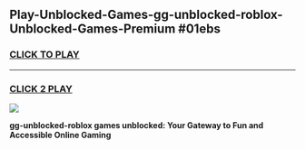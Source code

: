 
## Play-Unblocked-Games-gg-unblocked-roblox-Unblocked-Games-Premium #01ebs
<h3>
<a href="https://premium.freeplayer.one?title=gg-unblocked-roblox&ref=12M">CLICK TO PLAY</a></h3>
<hr>

<h3>
<a href="https://premium.freeplayer.one?title=gg-unblocked-roblox&ref=12M">CLICK 2 PLAY</a>
  
</h3>

<a href="https://premium.freeplayer.one?title=gg-unblocked-roblox&ref=12M"><img src="https://clearcache.store/games.png"></a>


**gg-unblocked-roblox games unblocked: Your Gateway to Fun and Accessible Online Gaming**
